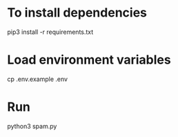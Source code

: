 # To install dependencies
pip3 install -r requirements.txt

# Load environment variables
cp .env.example .env

# Run
python3 spam.py